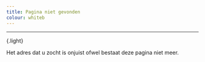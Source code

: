 ```yaml
---
title: Pagina niet gevonden
colour: whiteb
---
```


-------
{.light}

Het adres dat u zocht is onjuist ofwel bestaat deze pagina niet meer.